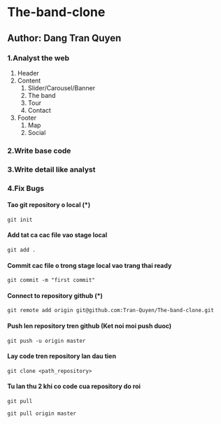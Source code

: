 # The-band-clone
## Author: Dang Tran Quyen

### 1.Analyst the web
1. Header
2. Content
   1. Slider/Carousel/Banner
   2. The band
   3. Tour
   4. Contact
3. Footer
   1. Map
   2. Social
### 2.Write base code
### 3.Write detail like analyst
### 4.Fix Bugs



#### Tao git repository o local (\*)

```
git init
```

#### Add tat ca cac file vao stage local

```
git add .
```

#### Commit cac file o trong stage local vao trang thai ready

```
git commit -m "first commit"
```

#### Connect to repository github (\*)

```
git remote add origin git@github.com:Tran-Quyen/The-band-clone.git
```

#### Push len repository tren github (Ket noi moi push duoc)

```
git push -u origin master
```

#### Lay code tren repository lan dau tien

```
git clone <path_repository>
```

#### Tu lan thu 2 khi co code cua repository do roi

```
git pull
```

```
git pull origin master
```